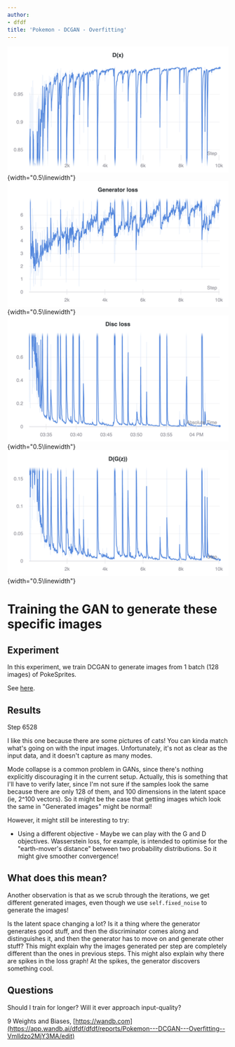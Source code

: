 ```yaml
---
author:
- dfdf
title: 'Pokemon - DCGAN - Overfitting'
---
```


![image](charts/Section-0-Panel-1-x16jwi32e.png){width="0.5\linewidth"}
![image](charts/Section-0-Panel-2-yspmzh29k.png){width="0.5\linewidth"}
![image](charts/Section-0-Panel-3-96k82b294.png){width="0.5\linewidth"}
![image](charts/Section-0-Panel-4-z5sewdxzu.png){width="0.5\linewidth"}

Training the GAN to generate these specific images
==================================================

Experiment
----------

In this experiment, we train DCGAN to generate images from 1 batch (128
images) of PokeSprites.

See [here](https://github.com/mwufi/test).

Results
-------

Step 6528

I like this one because there are some pictures of cats! You can kinda
match what's going on with the input images. Unfortunately, it's not as
clear as the input data, and it doesn't capture as many modes.

Mode collapse is a common problem in GANs, since there's nothing
explicitly discouraging it in the current setup. Actually, this is
something that I'll have to verify later, since I'm not sure if the
samples look the same because there are only 128 of them, and 100
dimensions in the latent space (ie, 2\^100 vectors). So it might be the
case that getting images which look the same in \"Generated images\"
might be normal!

However, it might still be interesting to try:

-   Using a different objective - Maybe we can play with the G and D
    objectives. Wasserstein loss, for example, is intended to optimise
    for the \"earth-mover's distance\" between two probability
    distributions. So it might give smoother convergence!

What does this mean?
--------------------

Another observation is that as we scrub through the iterations, we get
different generated images, even though we use `self.fixed_noise` to
generate the images!

Is the latent space changing a lot? Is it a thing where the generator
generates good stuff, and then the discriminator comes along and
distinguishes it, and then the generator has to move on and generate
other stuff? This might explain why the images generated per step are
completely different than the ones in previous steps. This might also
explain why there are spikes in the loss graph! At the spikes, the
generator discovers something cool.

Questions
---------

Should I train for longer? Will it ever approach input-quality?

9 Weights and Biases,
[https://wandb.com](https://app.wandb.ai/dfdf/dfdf/reports/Pokemon---DCGAN---Overfitting--Vmlldzo2MjY3MA/edit)

